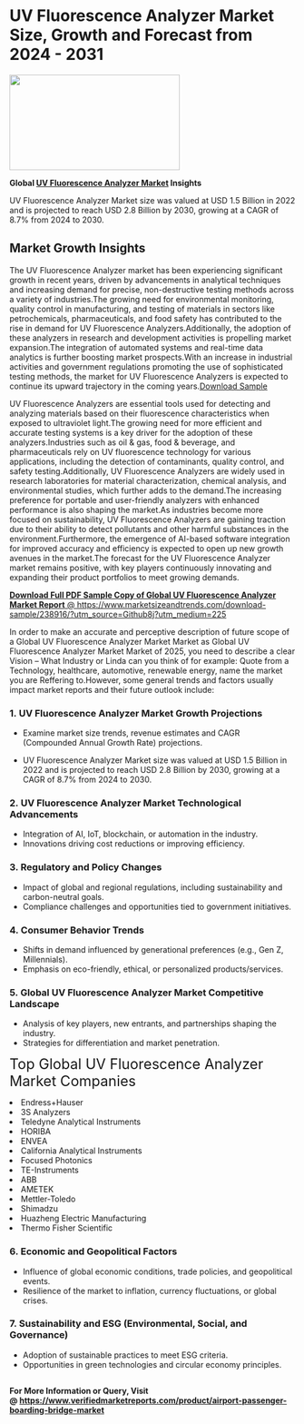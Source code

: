 <H1>UV Fluorescence Analyzer Market Size, Growth and Forecast from 2024 - 2031</H1><img class="aligncenter size-medium wp-image-584254" src="https://thirdeyenews.in/wp-content/uploads/2024/09/Global-Market-Research-300x168.jpeg" alt="" width="300" height="168" /><p><strong>Global&nbsp;<a href="https://www.marketsizeandtrends.com/download-sample/238916/?utm_source=Github8j?utm_medium=225">UV Fluorescence Analyzer Market</a> Insights</strong></p><p>UV Fluorescence Analyzer Market size was valued at USD 1.5 Billion in 2022 and is projected to reach USD 2.8 Billion by 2030, growing at a CAGR of 8.7% from 2024 to 2030.</p><p><h2>Market Growth Insights</h2> <p>The UV Fluorescence Analyzer market has been experiencing significant growth in recent years, driven by advancements in analytical techniques and increasing demand for precise, non-destructive testing methods across a variety of industries.The growing need for environmental monitoring, quality control in manufacturing, and testing of materials in sectors like petrochemicals, pharmaceuticals, and food safety has contributed to the rise in demand for UV Fluorescence Analyzers.Additionally, the adoption of these analyzers in research and development activities is propelling market expansion.The integration of automated systems and real-time data analytics is further boosting market prospects.With an increase in industrial activities and government regulations promoting the use of sophisticated testing methods, the market for UV Fluorescence Analyzers is expected to continue its upward trajectory in the coming years.<a href="#sample-link">Download Sample</a></p> <p>UV Fluorescence Analyzers are essential tools used for detecting and analyzing materials based on their fluorescence characteristics when exposed to ultraviolet light.The growing need for more efficient and accurate testing systems is a key driver for the adoption of these analyzers.Industries such as oil & gas, food & beverage, and pharmaceuticals rely on UV fluorescence technology for various applications, including the detection of contaminants, quality control, and safety testing.Additionally, UV Fluorescence Analyzers are widely used in research laboratories for material characterization, chemical analysis, and environmental studies, which further adds to the demand.The increasing preference for portable and user-friendly analyzers with enhanced performance is also shaping the market.As industries become more focused on sustainability, UV Fluorescence Analyzers are gaining traction due to their ability to detect pollutants and other harmful substances in the environment.Furthermore, the emergence of AI-based software integration for improved accuracy and efficiency is expected to open up new growth avenues in the market.The forecast for the UV Fluorescence Analyzer market remains positive, with key players continuously innovating and expanding their product portfolios to meet growing demands.<a href="#get-more-link"></p><p><span class=""><strong>Download Full PDF Sample Copy of Global UV Fluorescence Analyzer Market Report</strong> @ <a href="https://www.marketsizeandtrends.com/download-sample/238916/?utm_source=Github8j?utm_medium=225" target="_blank">https://www.marketsizeandtrends.com/download-sample/238916/?utm_source=Github8j?utm_medium=225</a></span></p><p>In order to make an accurate and perceptive description of future scope of a Global&nbsp;UV Fluorescence Analyzer Market Market as Global&nbsp;UV Fluorescence Analyzer Market Market of 2025, you need to describe a clear Vision &ndash; What Industry or Linda can you think of for example: Quote from a Technology, healthcare, automotive, renewable energy, name the market you are Reffering to.However, some general trends and factors usually impact market reports and their future outlook include:</p><h3>1.&nbsp;<strong>UV Fluorescence Analyzer Market Growth Projections</strong></h3><ul><li>Examine market size trends, revenue estimates and CAGR (Compounded Annual Growth Rate) projections.</li><li><p>UV Fluorescence Analyzer Market size was valued at USD 1.5 Billion in 2022 and is projected to reach USD 2.8 Billion by 2030, growing at a CAGR of 8.7% from 2024 to 2030.</p></li></ul><h3>2.&nbsp;<strong>UV Fluorescence Analyzer Market Technological Advancements</strong></h3><ul><li>Integration of AI, IoT, blockchain, or automation in the industry.</li><li>Innovations driving cost reductions or improving efficiency.</li></ul><h3>3.&nbsp;<strong>Regulatory and Policy Changes</strong></h3><ul><li>Impact of global and regional regulations, including sustainability and carbon-neutral goals.</li><li>Compliance challenges and opportunities tied to government initiatives.</li></ul><h3>4.&nbsp;<strong>Consumer Behavior Trends</strong></h3><ul><li>Shifts in demand influenced by generational preferences (e.g., Gen Z, Millennials).</li><li>Emphasis on eco-friendly, ethical, or personalized products/services.</li></ul><h3>5.&nbsp;<strong>Global UV Fluorescence Analyzer Market Competitive Landscape</strong></h3><ul><li>Analysis of key players, new entrants, and partnerships shaping the industry.</li><li>Strategies for differentiation and market penetration.</li></ul><p data-pm-slice="1 1 []"><span style="color: inherit; font-family: inherit; font-size: 25px;">Top Global UV Fluorescence Analyzer Market Companies</span></p><div class="" data-test-id=""><p><li>Endress+Hauser</li><li> 3S Analyzers</li><li> Teledyne Analytical Instruments</li><li> HORIBA</li><li> ENVEA</li><li> California Analytical Instruments</li><li> Focused Photonics</li><li> TE-Instruments</li><li> ABB</li><li> AMETEK</li><li> Mettler-Toledo</li><li> Shimadzu</li><li> Huazheng Electric Manufacturing</li><li> Thermo Fisher Scientific</li></p></div><h3>6.&nbsp;<strong>Economic and Geopolitical Factors</strong></h3><ul><li>Influence of global economic conditions, trade policies, and geopolitical events.</li><li>Resilience of the market to inflation, currency fluctuations, or global crises.</li></ul><h3>7.&nbsp;<strong>Sustainability and ESG (Environmental, Social, and Governance)</strong></h3><ul><li>Adoption of sustainable practices to meet ESG criteria.</li><li>Opportunities in green technologies and circular economy principles.</li></ul><h2><strong style="font-size: 14px;">For More Information or Query, Visit @&nbsp;</strong><a style="background-color: #ffffff; font-size: 14px;" href="https://www.marketsizeandtrends.com/report/uv-fluorescence-analyzer-market/" target="_blank">https://www.verifiedmarketreports.com/product/airport-passenger-boarding-bridge-market</a></h2>